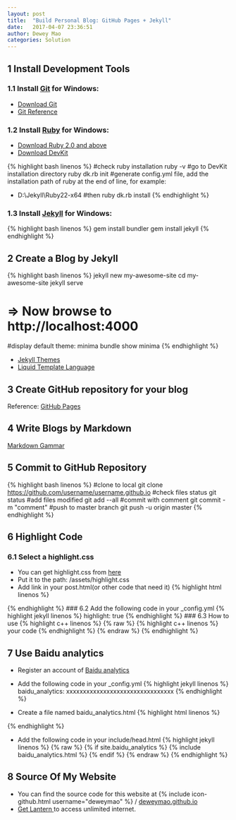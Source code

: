 ```yaml
---
layout: post
title:  "Build Personal Blog: GitHub Pages + Jekyll"
date:   2017-04-07 23:36:51
author: Dewey Mao
categories: Solution
---
```


## 1 Install Development Tools
### 1.1 Install <a href="https://git-scm.com/about" target="_blank">Git</a> for Windows: 
- <a href="https://git-scm.com/downloads" target="_blank">Download Git</a>
- <a href="https://git-scm.com/docs" target="_blank">Git Reference</a>
  
### 1.2 Install <a href="http://www.ruby-lang.org/zh_cn/" target="_blank">Ruby</a> for Windows:
- <a href="http://rubyinstaller.org/downloads/" target="_blank">Download Ruby 2.0 and above</a>
- <a href="http://rubyinstaller.org/downloads/" target="_blank">Download DevKit</a>

{% highlight bash linenos %}
#check ruby installation
ruby -v 
#go to DevKit installation directory
ruby dk.rb init
#generate config.yml file, add the installation path of ruby at the end of line, for example: 
- D:\Jekyll\Ruby22-x64
#then
ruby dk.rb install 
{% endhighlight %}
  
### 1.3 Install <a href="http://jekyll.com.cn/" target="_blank">Jekyll</a> for Windows:
{% highlight bash linenos %}
gem install bundler
gem install jekyll
{% endhighlight %}

## 2 Create a Blog by Jekyll
{% highlight bash linenos %}
jekyll new my-awesome-site 
cd my-awesome-site 
jekyll serve 
# => Now browse to http://localhost:4000 
#display default theme: minima
bundle show minima
{% endhighlight %}

- <a href="http://jekyllthemes.org/" target="_blank">Jekyll Themes</a>
- <a href="https://liquid.bootcss.com/" target="_blank">Liquid Template Language</a>

## 3 Create GitHub repository for your blog
Reference: <a href="https://pages.github.com/" target="_blank">GitHub Pages</a>

## 4 Write Blogs by Markdown
<a href="http://www.appinn.com/markdown/" target="_blank">Markdown Gammar</a>

## 5 Commit to GitHub Repository
{% highlight bash linenos %}
#clone to local
git clone https://github.com/username/username.github.io
#check files status
git status
#add files modified
git add --all
#commit with comment
git commit -m "comment"
#push to master branch
git push -u origin master
{% endhighlight %}

## 6 Highlight Code
### 6.1 Select a highlight.css
- You can get highlight.css from <a href="https://github.com/jwarby/jekyll-pygments-themes" target="_blank">here</a>   
- Put it to the path: /assets/highlight.css   
- Add link in your post.html(or other code that need it)
{% highlight html linenos %}
<link rel="stylesheet" href="/assets/highlight.css">
{% endhighlight %}
### 6.2 Add the following code in your _config.yml
{% highlight jekyll linenos %}
highlight: true
{% endhighlight %}
### 6.3 How to use 
{% highlight c++ linenos %}
{% raw %}
{% highlight c++ linenos %}   
	your code   
{% endhighlight %}   
{% endraw %}
{% endhighlight %}

## 7 Use Baidu analytics
- Register an account of <a href="" target="_blank">Baidu analytics</a>
- Add the following code in your _config.yml
{% highlight jekyll linenos %}
baidu_analytics: xxxxxxxxxxxxxxxxxxxxxxxxxxxxxxxx
{% endhighlight %}

- Create a file named baidu_analytics.html
{% highlight html linenos %}
<script>
var _hmt = _hmt || [];
(function() {
  var hm = document.createElement("script");
  hm.src = "https://hm.baidu.com/hm.js?{% raw %}{{ site.baidu_analytics }}{% endraw %}";
  var s = document.getElementsByTagName("script")[0]; 
  s.parentNode.insertBefore(hm, s);
})();
</script>
{% endhighlight %}

- Add the following code in your include/head.html
{% highlight jekyll linenos %}
{% raw %}
{% if site.baidu_analytics %}
{% include baidu_analytics.html %}
{% endif %}
{% endraw %}
{% endhighlight %}

## 8 Source Of My Website
- You can find the source code for this website at
{% include icon-github.html username="deweymao" %} /
[deweymao.github.io](https://github.com/deweymao/deweymao.github.io)   
- <a href="https://github.com/getlantern/lantern" target="_blank"> Get Lantern </a> to access unlimited internet.


